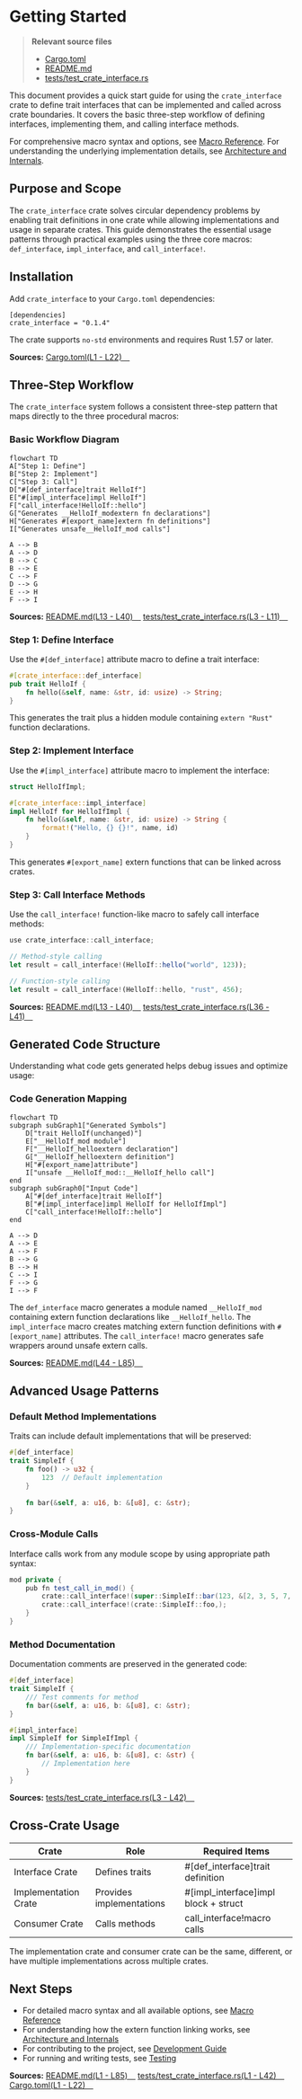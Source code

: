 # Getting Started

> **Relevant source files**
> * [Cargo.toml](https://github.com/arceos-org/crate_interface/blob/73011a44/Cargo.toml)
> * [README.md](https://github.com/arceos-org/crate_interface/blob/73011a44/README.md)
> * [tests/test_crate_interface.rs](https://github.com/arceos-org/crate_interface/blob/73011a44/tests/test_crate_interface.rs)

This document provides a quick start guide for using the `crate_interface` crate to define trait interfaces that can be implemented and called across crate boundaries. It covers the basic three-step workflow of defining interfaces, implementing them, and calling interface methods.

For comprehensive macro syntax and options, see [Macro Reference](/arceos-org/crate_interface/3-macro-reference). For understanding the underlying implementation details, see [Architecture and Internals](/arceos-org/crate_interface/4-architecture-and-internals).

## Purpose and Scope

The `crate_interface` crate solves circular dependency problems by enabling trait definitions in one crate while allowing implementations and usage in separate crates. This guide demonstrates the essential usage patterns through practical examples using the three core macros: `def_interface`, `impl_interface`, and `call_interface!`.

## Installation

Add `crate_interface` to your `Cargo.toml` dependencies:

```
[dependencies]
crate_interface = "0.1.4"
```

The crate supports `no-std` environments and requires Rust 1.57 or later.

**Sources:** [Cargo.toml(L1 - L22)&emsp;](https://github.com/arceos-org/crate_interface/blob/73011a44/Cargo.toml#L1-L22)

## Three-Step Workflow

The `crate_interface` system follows a consistent three-step pattern that maps directly to the three procedural macros:

### Basic Workflow Diagram

```mermaid
flowchart TD
A["Step 1: Define"]
B["Step 2: Implement"]
C["Step 3: Call"]
D["#[def_interface]trait HelloIf"]
E["#[impl_interface]impl HelloIf"]
F["call_interface!HelloIf::hello"]
G["Generates __HelloIf_modextern fn declarations"]
H["Generates #[export_name]extern fn definitions"]
I["Generates unsafe__HelloIf_mod calls"]

A --> B
A --> D
B --> C
B --> E
C --> F
D --> G
E --> H
F --> I
```

**Sources:** [README.md(L13 - L40)&emsp;](https://github.com/arceos-org/crate_interface/blob/73011a44/README.md#L13-L40) [tests/test_crate_interface.rs(L3 - L11)&emsp;](https://github.com/arceos-org/crate_interface/blob/73011a44/tests/test_crate_interface.rs#L3-L11)

### Step 1: Define Interface

Use the `#[def_interface]` attribute macro to define a trait interface:

```rust
#[crate_interface::def_interface]
pub trait HelloIf {
    fn hello(&self, name: &str, id: usize) -> String;
}
```

This generates the trait plus a hidden module containing `extern "Rust"` function declarations.

### Step 2: Implement Interface

Use the `#[impl_interface]` attribute macro to implement the interface:

```rust
struct HelloIfImpl;

#[crate_interface::impl_interface]
impl HelloIf for HelloIfImpl {
    fn hello(&self, name: &str, id: usize) -> String {
        format!("Hello, {} {}!", name, id)
    }
}
```

This generates `#[export_name]` extern functions that can be linked across crates.

### Step 3: Call Interface Methods

Use the `call_interface!` function-like macro to safely call interface methods:

```javascript
use crate_interface::call_interface;

// Method-style calling
let result = call_interface!(HelloIf::hello("world", 123));

// Function-style calling  
let result = call_interface!(HelloIf::hello, "rust", 456);
```

**Sources:** [README.md(L13 - L40)&emsp;](https://github.com/arceos-org/crate_interface/blob/73011a44/README.md#L13-L40) [tests/test_crate_interface.rs(L36 - L41)&emsp;](https://github.com/arceos-org/crate_interface/blob/73011a44/tests/test_crate_interface.rs#L36-L41)

## Generated Code Structure

Understanding what code gets generated helps debug issues and optimize usage:

### Code Generation Mapping

```mermaid
flowchart TD
subgraph subGraph1["Generated Symbols"]
    D["trait HelloIf(unchanged)"]
    E["__HelloIf_mod module"]
    F["__HelloIf_helloextern declaration"]
    G["__HelloIf_helloextern definition"]
    H["#[export_name]attribute"]
    I["unsafe __HelloIf_mod::__HelloIf_hello call"]
end
subgraph subGraph0["Input Code"]
    A["#[def_interface]trait HelloIf"]
    B["#[impl_interface]impl HelloIf for HelloIfImpl"]
    C["call_interface!HelloIf::hello"]
end

A --> D
A --> E
A --> F
B --> G
B --> H
C --> I
F --> G
I --> F
```

The `def_interface` macro generates a module named `__HelloIf_mod` containing extern function declarations like `__HelloIf_hello`. The `impl_interface` macro creates matching extern function definitions with `#[export_name]` attributes. The `call_interface!` macro generates safe wrappers around unsafe extern calls.

**Sources:** [README.md(L44 - L85)&emsp;](https://github.com/arceos-org/crate_interface/blob/73011a44/README.md#L44-L85)

## Advanced Usage Patterns

### Default Method Implementations

Traits can include default implementations that will be preserved:

```rust
#[def_interface]
trait SimpleIf {
    fn foo() -> u32 {
        123  // Default implementation
    }
    
    fn bar(&self, a: u16, b: &[u8], c: &str);
}
```

### Cross-Module Calls

Interface calls work from any module scope by using appropriate path syntax:

```java
mod private {
    pub fn test_call_in_mod() {
        crate::call_interface!(super::SimpleIf::bar(123, &[2, 3, 5, 7, 11], "test"));
        crate::call_interface!(crate::SimpleIf::foo,);
    }
}
```

### Method Documentation

Documentation comments are preserved in the generated code:

```rust
#[def_interface]
trait SimpleIf {
    /// Test comments for method
    fn bar(&self, a: u16, b: &[u8], c: &str);
}

#[impl_interface]  
impl SimpleIf for SimpleIfImpl {
    /// Implementation-specific documentation
    fn bar(&self, a: u16, b: &[u8], c: &str) {
        // Implementation here
    }
}
```

**Sources:** [tests/test_crate_interface.rs(L3 - L42)&emsp;](https://github.com/arceos-org/crate_interface/blob/73011a44/tests/test_crate_interface.rs#L3-L42)

## Cross-Crate Usage

|Crate|Role|Required Items|
| --- | --- | --- |
|Interface Crate|Defines traits|#[def_interface]trait definition|
|Implementation Crate|Provides implementations|#[impl_interface]impl block + struct|
|Consumer Crate|Calls methods|call_interface!macro calls|

The implementation crate and consumer crate can be the same, different, or have multiple implementations across multiple crates.

## Next Steps

* For detailed macro syntax and all available options, see [Macro Reference](/arceos-org/crate_interface/3-macro-reference)
* For understanding how the extern function linking works, see [Architecture and Internals](/arceos-org/crate_interface/4-architecture-and-internals)
* For contributing to the project, see [Development Guide](/arceos-org/crate_interface/5-development-guide)
* For running and writing tests, see [Testing](/arceos-org/crate_interface/5.1-testing)

**Sources:** [README.md(L1 - L85)&emsp;](https://github.com/arceos-org/crate_interface/blob/73011a44/README.md#L1-L85) [tests/test_crate_interface.rs(L1 - L42)&emsp;](https://github.com/arceos-org/crate_interface/blob/73011a44/tests/test_crate_interface.rs#L1-L42) [Cargo.toml(L1 - L22)&emsp;](https://github.com/arceos-org/crate_interface/blob/73011a44/Cargo.toml#L1-L22)